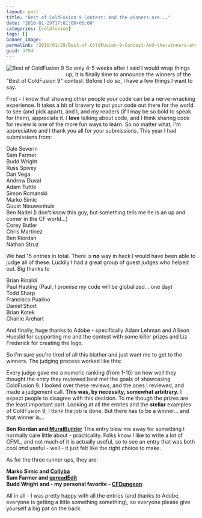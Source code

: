 ```yaml
---
layout: post
title: "Best of ColdFusion 9 Contest: And the winners are..."
date: "2010-01-29T17:01:00+06:00"
categories: [coldfusion]
tags: []
banner_image: 
permalink: /2010/01/29/Best-of-ColdFusion-9-Contest-And-the-winners-are
guid: 3704
---
```


<img src="https://static.raymondcamden.com/images/cfjedi/bestcfcontest1.jpg" title="Best of ColdFusion 9" a style="float:left;margin-right:5px;margin-bottom:5px"/> So only 4-5 weeks after I said I would wrap things up, it is finally time to announce the winners of the "Best of ColdFusion 9" contest. Before I do so, I have a few things I want to say. 

First - I know that showing other people your code can be a nerve-wracking experience. It takes a bit of bravery to put your code out there for the world to see (and pick apart), and I, and my readers (if I may be so bold to speak for them), appreciate it. I <b>love</b> talking about code, and I think sharing code for review is one of the more fun ways to learn. So no matter what, I'm appreciative and I thank you all for your submissions. This year I had submissions from:

Dale Severin<br/>
Sam Farmer<br/>
Budd Wright<br/>
Russ Spivey<br/>
Dan Vega<br/>
Andrew Duval<br/>
Adam Tuttle<br/>
Simon Romanski<br/>
Marko Simic<br/>
Guust Nieuwenhuis<br/>
Ben Nadel (I don't know this guy, but something tells me he is an up and comer in the CF world...)<br/>
Corey Butler<br/>
Chris Martinez<br/>
Ben Riordan<br/>
Nathan Struz

We had 15 entries in total. There is <b>no</b> way in heck I would have been able to judge all of these. Luckily I had a great group of guest judges who helped out. Big thanks to

Brian Rinaldi<br/>
Paul Hasting (Paul, I promise my code will be globalized... one day)<br/>
Todd Sharp<br/>
Francisco Pualino<br/>
Daniel Short<br/>
Brian Kotek<br/>
Charlie Arehart

And finally, huge thanks to Adobe - specifically Adam Lehman and Allison Hueslid for supporting me and the contest with some killer prizes and Liz Frederick for creating the logo. 

So I'm sure you're tired of all this blather and just want me to get to the winners. The judging process worked like this:

Every judge gave me a numeric ranking (from 1-10) on how well they thought the entry they reviewed best met the goals of showcasing ColdFusion 9. I looked over these reviews, and the ones I reviewed, and made a judgement call. <b>This was, by necessity, somewhat arbitrary.</b> I expect people to disagree with this decision. To me though the prizes are the least important part. Looking at all the entries and the <b>stellar</b> examples of ColdFusion 9, I think the job is done. But there has to be a winner... and that winner is...

<b>Ben Riordan and <a href="http://www.raymondcamden.com/index.cfm/2010/1/21/Best-of-CF9-MuralBuilder">MuralBuilder</a></b> This entry blew me away for something I normally care little about - practicality. Folks know I like to write a lot of CFML, and not much of it is actually useful, so to see an entry that was both cool <i>and</i> useful - well - it just felt like the right choice to make.

As for the three runner ups, they are:

<b>
Marko Simic and <a href="http://www.coldfusionjedi.com/index.cfm/2010/1/12/Best-of-CF9-Collyba">Collyba</a><br/>
Sam Farmer and <a href="http://www.coldfusionjedi.com/index.cfm/2009/12/7/Best-of-CF9-spreadEdit">spreadEdit</a><br/>
Budd Wright and - my personal favorite - <a href="http://www.coldfusionjedi.com/index.cfm/2009/12/10/Best-of-CF9-CFDungeon">CFDungeon</a>
</b>

All in all - I was pretty happy with all the entries (and thanks to Adobe, everyone is getting a little something something), so everyone please give yourself a big pat on the back.